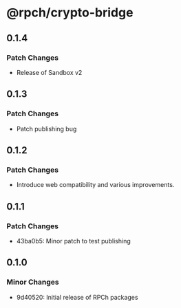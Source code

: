 # @rpch/crypto-bridge

## 0.1.4

### Patch Changes

- Release of Sandbox v2

## 0.1.3

### Patch Changes

- Patch publishing bug

## 0.1.2

### Patch Changes

- Introduce web compatibility and various improvements.

## 0.1.1

### Patch Changes

- 43ba0b5: Minor patch to test publishing

## 0.1.0

### Minor Changes

- 9d40520: Initial release of RPCh packages
